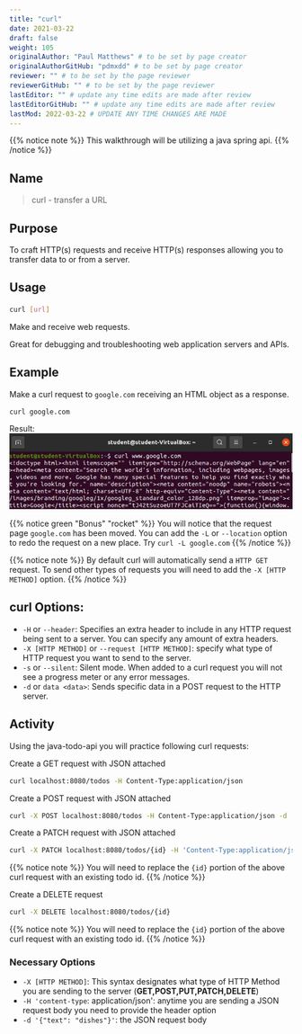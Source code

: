 ```yaml
---
title: "curl"
date: 2021-03-22
draft: false
weight: 105
originalAuthor: "Paul Matthews" # to be set by page creator
originalAuthorGitHub: "pdmxdd" # to be set by page creator
reviewer: "" # to be set by the page reviewer
reviewerGitHub: "" # to be set by the page reviewer
lastEditor: "" # update any time edits are made after review
lastEditorGitHub: "" # update any time edits are made after review
lastMod: 2022-03-22 # UPDATE ANY TIME CHANGES ARE MADE
---
```


{{% notice note %}}
This walkthrough will be utilizing a java spring api. 
{{% /notice %}}

## Name

> curl - transfer a URL

## Purpose

To craft HTTP(s) requests and receive HTTP(s) responses allowing you to transfer data to or from a server.

## Usage

```bash
curl [url]
```

Make and receive web requests.

Great for debugging and troubleshooting web application servers and APIs.

## Example

Make a curl request to `google.com` receiving an HTML object as a response.

```bash
curl google.com
```

Result:
![curl-google.com](pictures/curl-google.com.png?classes=border)

{{% notice green "Bonus" "rocket" %}}
You will notice that the request page `google.com` has been moved. You can add the `-L` or `--location` option to redo the request on a new place. Try `curl -L google.com`
{{% /notice %}}

{{% notice note %}}
By default curl will automatically send a `HTTP GET` request. To send other types of requests you will need to add the `-X [HTTP METHOD]` option.
{{% /notice %}}

## curl Options:

- `-H` or `--header`: Specifies an extra header to include in any HTTP request being sent to a server. You can specify any amount of extra headers.
- `-X [HTTP METHOD]` or `--request [HTTP METHOD]`: specify what type of HTTP request you want to send to the server.
- `-s` or `--silent`: Silent mode. When added to a curl request you will not see a progress meter or any error messages.
- `-d` or `data <data>`: Sends specific data in a POST request to the HTTP server. 

## Activity

Using the java-todo-api you will practice following curl requests:

Create a GET request with JSON attached
 ```bash
 curl localhost:8080/todos -H Content-Type:application/json
 ```
Create a POST request with JSON attached
```bash
curl -X POST localhost:8080/todos -H Content-Type:application/json -d '{"text":"the first task"}'
```
Create a PATCH request with JSON attached
```bash
curl -X PATCH localhost:8080/todos/{id} -H 'Content-Type:application/json'
```

{{% notice note %}}
You will need to replace the `{id}` portion of the above curl request with an existing todo id.
{{% /notice %}}

Create a DELETE request
```bash
curl -X DELETE localhost:8080/todos/{id}
```

{{% notice note %}}
You will need to replace the `{id}` portion of the above curl request with an existing todo id.
{{% /notice %}}

<!-- TODO: Add Validation for the above curl requests -->

### Necessary Options

- `-X [HTTP METHOD]`: This syntax designates what type of HTTP Method you are sending to the server (**GET,POST,PUT,PATCH,DELETE**)
- `-H 'content-type`: application/json': anytime you are sending a JSON request body you need to provide the header option
- `-d '{"text": "dishes"}'`: the JSON request body
